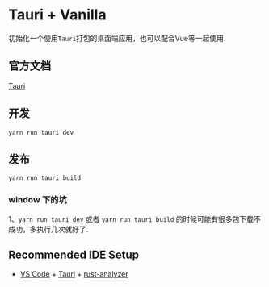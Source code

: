 # Tauri + Vanilla

初始化一个使用`Tauri`打包的桌面端应用，也可以配合Vue等一起使用.

## 官方文档
[Tauri](https://tauri.app/zh-cn/)

## 开发
```shell
yarn run tauri dev
```

## 发布
```shell
yarn run tauri build
```

### window 下的坑
1、`yarn run tauri dev` 或者 `yarn run tauri build` 的时候可能有很多包下载不成功，多执行几次就好了.

## Recommended IDE Setup

- [VS Code](https://code.visualstudio.com/) + [Tauri](https://marketplace.visualstudio.com/items?itemName=tauri-apps.tauri-vscode) + [rust-analyzer](https://marketplace.visualstudio.com/items?itemName=rust-lang.rust-analyzer)
